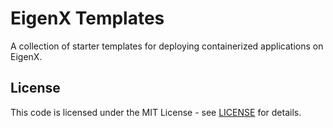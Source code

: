 # EigenX Templates

A collection of starter templates for deploying containerized applications on EigenX.

## License

This code is licensed under the MIT License - see [LICENSE](LICENSE) for details.
